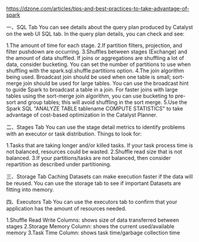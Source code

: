 
https://dzone.com/articles/tips-and-best-practices-to-take-advantage-of-spark

一、SQL Tab
You can see details about the query plan produced by Catalyst on the web UI SQL tab. In the query plan details, 
you can check and see:

1.The amount of time for each stage.
2.If partition filters, projection, and filter pushdown are occurring.
3.Shuffles between stages (Exchange) and the amount of data shuffled. If joins or aggregations are shuffling a lot of data, 
consider bucketing. You can set the number of partitions to use when shuffling with the spark.sql.shuffle.partitions option.
4.The join algorithm being used. Broadcast join should be used when one table is small; sort-merge join should be used 
for large tables. You can use the broadcast hint to guide Spark to broadcast a table in a join. For faster joins with 
large tables using the sort-merge join algorithm, you can use bucketing to pre-sort and group tables; this will avoid 
shuffling in the sort merge.
5.Use the Spark SQL "ANALYZE TABLE tablename COMPUTE STATISTICS" to take advantage of cost-based optimization in the Catalyst Planner.

二、Stages Tab
You can use the stage detail metrics to identify problems with an executor or task distribution. Things to look for:

1.Tasks that are taking longer and/or killed tasks. If your task process time is not balanced, resources could be wasted.
2.Shuffle read size that is not balanced.
3.If your partitions/tasks are not balanced, then consider repartition as described under partitioning.

三、Storage Tab
  Caching Datasets can make execution faster if the data will be reused. You can use the storage tab to see 
  if important Datasets are fitting into memory.
  
四、Executors Tab
  You can use the executors tab to confirm that your application has the amount of resources needed.
  
  1.Shuffle Read Write Columns: shows size of data transferred between stages
  2.Storage Memory Column: shows the current used/available memory
  3.Task Time Column: shows task time/garbage collection time